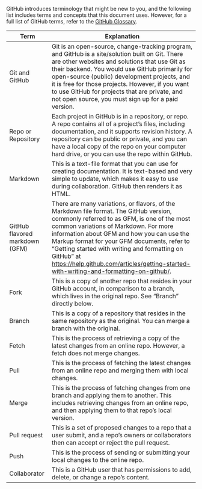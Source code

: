 GitHub introduces terminology that might be new to you, and the following list includes terms and concepts that this document uses. However, for a full list of GitHub terms, refer to the [GitHub Glossary](https://docs.github.com/en/get-started/quickstart/github-glossary).

| Term | Explanation |
| --- | --- |
| Git and GitHub | Git is an open-source, change-tracking program, and GitHub is a site/solution built on Git. There are other websites and solutions that use Git as their backend. You would use GitHub primarily for open-source (public) development projects, and it is free for those projects. However, if you want to use GitHub for projects that are private, and not open source, you must sign up for a paid version. |
| Repo or Repository | Each project in GitHub is in a repository, or repo. A repo contains all of a project’s files, including documentation, and it supports revision history. A repository can be public or private, and you can have a local copy of the repo on your computer hard drive, or you can use the repo within GitHub. |
| Markdown | This is a text-file format that you can use for creating documentation. It is text-based and very simple to update, which makes it easy to use during collaboration. GitHub then renders it as HTML. |
| GitHub flavored markdown (GFM) | There are many variations, or flavors, of the Markdown file format. The GitHub version, commonly referred to as GFM, is one of the most common variations of Markdown. For more information about GFM and how you can use the Markup format for your GFM documents, refer to “Getting started with writing and formatting on GitHub” at https://help.github.com/articles/getting-started-with-writing-and-formatting-on-github/. |
| Fork | This is a copy of another repo that resides in your GitHub account, in comparison to a branch, which lives in the original repo. See “Branch” directly below. |
| Branch | This is a copy of a repository that resides in the same repository as the original. You can merge a branch with the original. |
| Fetch | This is the process of retrieving a copy of the latest changes from an online repo. However, a fetch does not merge changes. |
| Pull | This is the process of fetching the latest changes from an online repo and merging them with local changes. |
| Merge | This is the process of fetching changes from one branch and applying them to another. This includes retrieving changes from an online repo, and then applying them to that repo’s local version. |
| Pull request | This is a set of proposed changes to a repo that a user submit, and a repo’s owners or collaborators then can accept or reject the pull request. |
| Push | This is the process of sending or submitting your local changes to the online repo. |
| Collaborator | This is a GitHub user that has permissions to add, delete, or change a repo’s content. |
